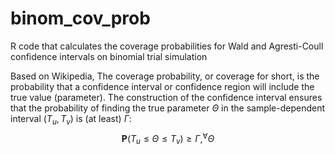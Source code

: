 # binom_cov_prob
R code that calculates the coverage probabilities for Wald and Agresti-Coull confidence intervals on binomial trial simulation 

Based on Wikipedia, The coverage probability, or coverage for short, is the probability that a confidence interval or confidence region will include the true value (parameter).
The construction of the confidence interval ensures that the probability of finding the true parameter $\Theta$ in the sample-dependent interval $(T_u,T_v)$ is (at least) $\Gamma$:
$$\mathbf{P}(T_u\leq \Theta \leq T_v)\geq \Gamma, ^\forall \Theta $$
